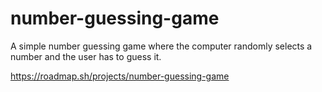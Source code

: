 # number-guessing-game
A simple number guessing game where the computer randomly selects a number and the user has to guess it.

https://roadmap.sh/projects/number-guessing-game
